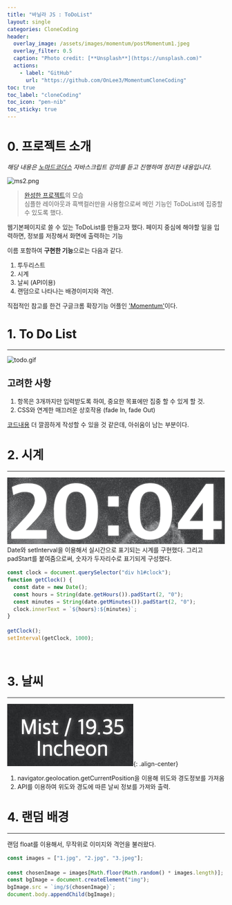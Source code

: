 ```yaml
---
title: "바닐라 JS : ToDoList"
layout: single
categories: CloneCoding
header:
  overlay_image: /assets/images/momentum/postMomentum1.jpeg
  overlay_filter: 0.5
  caption: "Photo credit: [**Unsplash**](https://unsplash.com)"
  actions:
    - label: "GitHub"
      url: "https://github.com/OnLee3/MomentumCloneCoding"
toc: true
toc_label: "cloneCoding"
toc_icon: "pen-nib"
toc_sticky: true
---
```


# 0. 프로젝트 소개

_해당 내용은 [노마드코더스](https://nomadcoders.co/) 자바스크립트 강의를 듣고 진행하며 정리한 내용입니다._

![ms2.png](/assets/images/momentum/ms2.png)

> [완성한 프로젝트](https://onlee3.github.io/MomentumCloneCoding/)의 모습 <br>심플한 레이아웃과 흑백컬러만을 사용함으로써 메인 기능인 ToDoList에 집중할 수 있도록 했다.

웹기본페이지로 쓸 수 있는 ToDoList를 만들고자 했다.
페이지 중심에 해야할 일을 입력하면, 정보를 저장해서 화면에 출력하는 기능

이름 포함하여 **구현한 기능**으로는 다음과 같다.

1.  투두리스트
2.  시계
3.  날씨 (API이용)
4.  랜덤으로 나타나는 배경이미지와 격언.

직접적인 참고를 한건 구글크롬 확장기능 어플인 ['Momentum'](https://chrome.google.com/webstore/detail/momentum/laookkfknpbbblfpciffpaejjkokdgca)이다.

# 1. To Do List

---

![todo.gif](/assets/images/momentum/todo.gif)

## 고려한 사항

1. 항목은 3개까지만 입력받도록 하여, 중요한 목표에만 집중 할 수 있게 할 것.
1. CSS와 연계한 매끄러운 상호작용 (fade In, fade Out)

[코드내용](https://github.com/OnLee3/MomentumCloneCoding/blob/main/js/todo.js)
더 깔끔하게 작성할 수 있을 것 같은데, 아쉬움이 남는 부분이다.

# 2. 시계

---

![clock.png](/assets/images/momentum/clock.png)
<br>
Date와 setInterval을 이용해서 실시간으로 표기되는 시계를 구현했다.
그리고 padStart를 붙여줌으로써, 숫자가 두자리수로 표기되게 구성했다.
<br>

```jsx
const clock = document.querySelector("div h1#clock");
function getClock() {
  const date = new Date();
  const hours = String(date.getHours()).padStart(2, "0");
  const minutes = String(date.getMinutes()).padStart(2, "0");
  clock.innerText = `${hours}:${minutes}`;
}

getClock();
setInterval(getClock, 1000);
```

<br>

# 3. 날씨

---

![weather.png](/assets/images/momentum/weather.png){: .align-center}

1. navigator.geolocation.getCurrentPosition을 이용해 위도와 경도정보를 가져옴
2. API를 이용하여 위도와 경도에 따른 날씨 정보를 가져와 출력.

# 4. 랜덤 배경

---

랜덤 float를 이용해서, 무작위로 이미지와 격언을 불러왔다.

```jsx
const images = ["1.jpg", "2.jpg", "3.jpeg"];

const chosenImage = images[Math.floor(Math.random() * images.length)];
const bgImage = document.createElement("img");
bgImage.src = `img/${chosenImage}`;
document.body.appendChild(bgImage);
```
